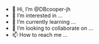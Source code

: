 - 👋 Hi, I’m @DBcooper-jh
- 👀 I’m interested in ...
- 🌱 I’m currently learning ...
- 💞️ I’m looking to collaborate on ...
- 📫 How to reach me ...

<!---
DBcooper-jh/DBcooper-jh is a ✨ special ✨ repository because its `README.md` (this file) appears on your GitHub profile.
You can click the Preview link to take a look at your changes.
--->
